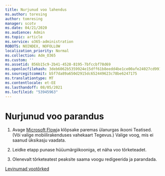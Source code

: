 ```yaml
---
title: Nurjunud voo lahendus
ms.author: toresing
author: tomresing
manager: scotv
ms.date: 04/21/2020
ms.audience: Admin
ms.topic: article
ms.service: o365-administration
ROBOTS: NOINDEX, NOFOLLOW
localization_priority: Normal
ms.collection: Adm_O365
ms.custom: ''
ms.assetid: 856b15c9-2b41-4528-8195-7bfccbf78d69
ms.openlocfilehash: 3deb6062b5359924e15dff61b8eedd4be1ce00afe24027cd9917271bd5bbe48d
ms.sourcegitcommit: b5f7da89a650d2915dc652449623c78be6247175
ms.translationtype: MT
ms.contentlocale: et-EE
ms.lasthandoff: 08/05/2021
ms.locfileid: "53945963"
---
```

# <a name="fix-a-flow-that-failed"></a>Nurjunud voo parandus

1. Avage [Microsoft Flow](https://flow.microsoft.com/)ja klõpsake paremas ülanurgas ikooni Teatised. (Või valige mobiilirakenduses vahekaart Tegevus.) Valige voog, mis ei saanud üksikasju vaadata.
    
2. Leidke etapp punase hüüumärgiikooniga, et näha voo tõrketeadet.
    
3. Olenevalt tõrketeatest peaksite saama voogu redigeerida ja parandada. 
    
[Levinumad vootõrked](https://go.microsoft.com/fwlink/?linkid=872110)
  

